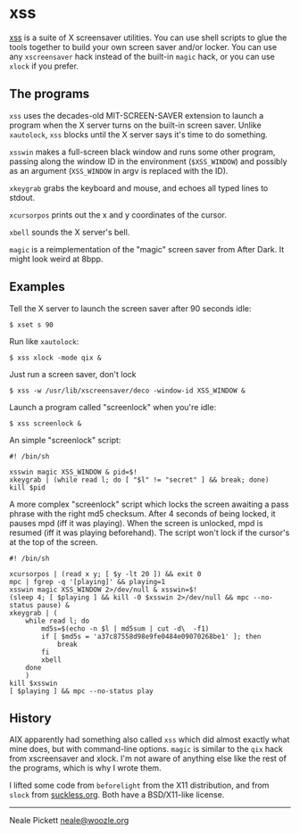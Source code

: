 xss
===

[xss](http://github.com/9wm/xss) is a suite of X screensaver
utilities.  You can use shell scripts to glue the tools together to
build your own screen saver and/or locker.  You can use any
`xscreensaver` hack instead of the built-in `magic` hack, or you can use
`xlock` if you prefer.


The programs
------------

`xss` uses the decades-old MIT-SCREEN-SAVER extension to launch a
program when the X server turns on the built-in screen saver.  Unlike
`xautolock`, `xss` blocks until the X server says it's time to do
something.

`xsswin` makes a full-screen black window and runs some other program,
passing along the window ID in the environment (`$XSS_WINDOW`) and
possibly as an argument (`XSS_WINDOW` in argv is replaced with the ID).

`xkeygrab` grabs the keyboard and mouse, and echoes all typed lines to
stdout.

`xcursorpos` prints out the x and y coordinates of the cursor.

`xbell` sounds the X server's bell.

`magic` is a reimplementation of the "magic" screen saver from After
Dark.  It might look weird at 8bpp.


Examples
--------

Tell the X server to launch the screen saver after 90 seconds idle:

    $ xset s 90

Run like `xautolock`:

    $ xss xlock -mode qix &

Just run a screen saver, don't lock

    $ xss -w /usr/lib/xscreensaver/deco -window-id XSS_WINDOW &

Launch a program called "screenlock" when you're idle:

    $ xss screenlock &

An simple "screenlock" script:

    #! /bin/sh
    
    xsswin magic XSS_WINDOW & pid=$!
    xkeygrab | (while read l; do [ "$l" != "secret" ] && break; done)
    kill $pid

A more complex "screenlock" script which locks the screen awaiting a
pass phrase with the right md5 checksum.  After 4 seconds of being
locked, it pauses mpd (iff it was playing).  When the screen is
unlocked, mpd is resumed (iff it was playing beforehand).  The script
won't lock if the cursor's at the top of the screen.

    #! /bin/sh
    
    xcursorpos | (read x y; [ $y -lt 20 ]) && exit 0
    mpc | fgrep -q '[playing]' && playing=1
    xsswin magic XSS_WINDOW 2>/dev/null & xsswin=$!
    (sleep 4; [ $playing ] && kill -0 $xsswin 2>/dev/null && mpc --no-status pause) &
    xkeygrab | (
        while read l; do
            md5s=$(echo -n $l | md5sum | cut -d\  -f1)
            if [ $md5s = 'a37c87558d98e9fe0484e09070268be1' ]; then
                break
            fi
            xbell
        done
        )
    kill $xsswin
    [ $playing ] && mpc --no-status play


History
-------

AIX apparently had something also called `xss` which did almost exactly
what mine does, but with command-line options.  `magic` is similar to
the `qix` hack from xscreensaver and xlock.  I'm not aware of anything
else like the rest of the programs, which is why I wrote them.

I lifted some code from `beforelight` from the X11 distribution, and
from `slock` from [suckless.org](http://suckless.org/).  Both have a
BSD/X11-like license.


------

Neale Pickett <neale@woozle.org>
